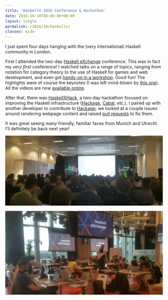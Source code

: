 ```yaml
---
title: 'HaskellX 2016 Conference & Hackathon'
date: 2016-10-10T08:06:00+00:00
layout: single
permalink: /2016/10/haskellx/
classes: wide
---
```

I just spent four days hanging with the (very international) Haskell community in London.

First I attended the two-day [Haskell eXchange](https://skillsmatter.com/conferences/7276-haskell-exchange-2016) conference. This was in fact my _very first_ conference! I watched talks on a range of topics, ranging from notation for category theory to the use of Haskell for games and web development, and even got [hands-on in a workshop](https://skillsmatter.com/skillscasts/8759-hands-on-tutorial-build-yourself-a-reddit-bot). Good fun! The highlights were of course the keynotes (I was left mind-blown by [this one](https://skillsmatter.com/skillscasts/8893-is-a-type-a-lifebuoy-or-a-lamp)). All the videos are now [available online](https://skillsmatter.com/conferences/7276-haskell-exchange-2016#program).

After that, there was [HaskellXHack](https://skillsmatter.com/conferences/8379-haskell-exchange-hackathon-2016), a two-day hackathon focused on improving the Haskell infrastructure ([Hackage](https://hackage.haskell.org/), [Cabal](https://en.wikipedia.org/wiki/Cabal_(software)), etc.). I paired up with another developer to contribute to [Hackage](https://github.com/haskell/hackage-server); we looked at a couple issues around rendering webpage content and raised [pull requests](https://help.github.com/articles/about-pull-requests/) to fix them.

It was great seeing many friendly, familiar faces from Munich and Utrecht. I&#8217;ll definitely be back next year!

![haskellx-1](/assets/img/wp-image-224800533jpg-e1476541836610.jpg)

![haskellx-2](/assets/img/wp-image-116919683jpg.jpg)